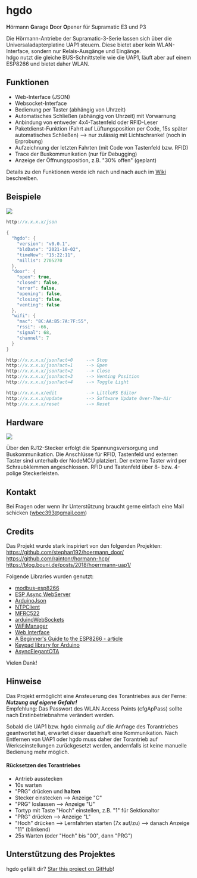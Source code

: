# hgdo
**H**örmann **G**arage **D**oor **O**pener für Supramatic E3 und P3

Die Hörmann-Antriebe der Supramatic-3-Serie lassen sich über die Universaladapterplatine UAP1 steuern. Diese bietet aber kein WLAN-Interface, sondern nur Relais-Ausgänge und Eingänge.  
hdgo nutzt die gleiche BUS-Schnittstelle wie die UAP1, läuft aber auf einem ESP8266 und bietet daher WLAN.  
  
## Funktionen
- Web-Interface (JSON)
- Websocket-Interface
- Bedienung per Taster (abhängig von Uhrzeit)
- Automatisches Schließen (abhängig von Uhrzeit) mit Vorwarnung
- Anbindung von entweder 4x4-Tastenfeld oder RFID-Leser
- Paketdienst-Funktion (Fahrt auf Lüftungsposition per Code, 15s später automatisches Schließen) --> nur zulässig mit Lichtschranke! (noch in Erprobung)
- Aufzeichnung der letzten Fahrten (mit Code von Tastenfeld bzw. RFID)
- Trace der Buskommunikation (nur für Debugging)
- Anzeige der Öffnungsposition, z.B. "30% offen" (geplant)

Details zu den Funktionen werde ich nach und nach auch im [Wiki](https://github.com/steff393/hgdo/wiki) beschreiben.
  
## Beispiele
<img src="https://i.ibb.co/7WxjjMV/Web-Interface.png">  

```c++
http://x.x.x.x/json
  
{
  "hgdo": {
    "version": "v0.0.1",
    "bldDate": "2021-10-02",
    "timeNow": "15:22:11",
    "millis": 2705270
  },
  "door": {
    "open": true,
    "closed": false,
    "error": false,
    "opening": false,
    "closing": false,
    "venting": false
  },
  "wifi": {
    "mac": "8C:AA:B5:7A:7F:55",
    "rssi": -66,
    "signal": 68,
    "channel": 7
  }
}

http://x.x.x.x/json?act=0     --> Stop
http://x.x.x.x/json?act=1     --> Open
http://x.x.x.x/json?act=2     --> Close
http://x.x.x.x/json?act=3     --> Venting Position
http://x.x.x.x/json?act=4     --> Toggle Light

http://x.x.x.x/edit           --> LittleFS Editor
http://x.x.x.x/update         --> Software Update Over-The-Air
http://x.x.x.x/reset          --> Reset
```
  
## Hardware
<img src="https://i.ibb.co/xCXz35Q/PCB-Schema.png">  
  
Über den RJ12-Stecker erfolgt die Spannungsversorgung und Buskommunikation. Die Anschlüsse für RFID, Tastenfeld und externen Taster sind unterhalb der NodeMCU platziert. Der externe Taster wird per Schraubklemmen angeschlossen. RFID und Tastenfeld über 8- bzw. 4-polige Steckerleisten.

## Kontakt
Bei Fragen oder wenn ihr Unterstützung braucht gerne einfach eine Mail schicken (wbec393@gmail.com)     
  
## Credits
Das Projekt wurde stark inspiriert von den folgenden Projekten:  
https://github.com/stephan192/hoermann_door/  
https://github.com/raintonr/hormann-hcp/  
https://blog.bouni.de/posts/2018/hoerrmann-uap1/  
  
Folgende Libraries wurden genutzt:
- [modbus-esp8266](https://github.com/emelianov/modbus-esp8266)
- [ESP Async WebServer](https://github.com/me-no-dev/ESPAsyncWebServer)
- [ArduinoJson](https://github.com/bblanchon/ArduinoJson)
- [NTPClient](https://github.com/arduino-libraries/NTPClient)
- [MFRC522](https://github.com/miguelbalboa/MFRC522)
- [arduinoWebSockets](https://github.com/Links2004/arduinoWebSockets)
- [WiFiManager](https://github.com/tzapu/WiFiManager)
- [Web Interface](https://RandomNerdTutorials.com)
- [A Beginner's Guide to the ESP8266 - article](https://github.com/tttapa/ESP8266)
- [Keypad library for Arduino](https://github.com/chris--a/Keypad)
- [AsyncElegantOTA](https://github.com/ayushsharma82/AsyncElegantOTA)

Vielen Dank!  

## Hinweise
Das Projekt ermöglicht eine Ansteuerung des Torantriebes aus der Ferne: ***Nutzung auf eigene Gefahr!***  
Empfehlung: Das Passwort des WLAN Access Points (cfgApPass) sollte nach Erstinbetriebnahme verändert werden.  
  
Sobald die UAP1 bzw. hgdo einmalig auf die Anfrage des Torantriebes geantwortet hat, erwartet dieser dauerhaft eine Kommunikation. Nach Entfernen von UAP1 oder hgdo muss daher der Torantrieb auf Werkseinstellungen zurückgesetzt werden, andernfalls ist keine manuelle Bedienung mehr möglich.  

#### Rücksetzen des Torantriebes
- Antrieb ausstecken
- 10s warten
- "PRG" drücken und **halten**
- Stecker einstecken --> Anzeige "C"
- "PRG" loslassen --> Anzeige "U"
- Tortyp mit Taste "Hoch" einstellen, z.B. "1" für Sektionaltor
- "PRG" drücken --> Anzeige "L"
- "Hoch" drücken --> Lernfahrten starten (7x auf/zu) --> danach Anzeige "11" (blinkend)
- 25s Warten (oder "Hoch" bis "00", dann "PRG")

## Unterstützung des Projektes
hgdo gefällt dir? [Star this project on GitHub](https://github.com/steff393/wbec/stargazers)!  
